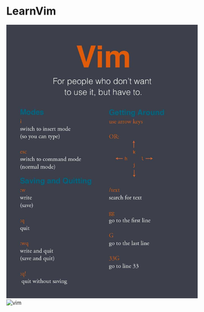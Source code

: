 # LearnVim
![vim cheat sheets](vim.jpg "Vim")
![vim](https://i.pinimg.com/originals/cc/1d/7f/cc1d7ff01d3fe305025528a5591396bf.jpg)
